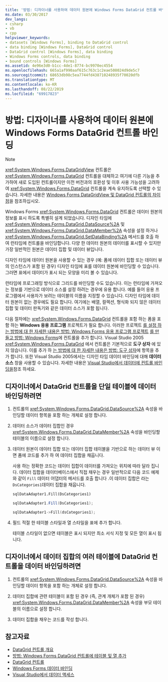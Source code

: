 ```yaml
---
title: '방법: 디자이너를 사용하여 데이터 원본에 Windows Forms DataGrid 컨트롤 바인딩'
ms.date: 03/30/2017
dev_langs:
- csharp
- vb
- cpp
helpviewer_keywords:
- datasets [Windows Forms], binding to DataGrid control
- data binding [Windows Forms], DataGrid control
- DataGrid control [Windows Forms], data binding
- Windows Forms controls, data binding
- bound controls [Windows Forms]
ms.assetid: 4e96e3d0-b1cc-4de1-8774-bc9970ec4554
ms.openlocfilehash: 665a1af990aaf615c763c1c2eae508024d9de5c7
ms.sourcegitcommit: 68653db98c5ea7744fd438710248935f70020dfb
ms.translationtype: MT
ms.contentlocale: ko-KR
ms.lasthandoff: 08/22/2019
ms.locfileid: "69917823"
---
```

# <a name="how-to-bind-the-windows-forms-datagrid-control-to-a-data-source-using-the-designer"></a>방법: 디자이너를 사용하여 데이터 원본에 Windows Forms DataGrid 컨트롤 바인딩

> [!NOTE]
> <xref:System.Windows.Forms.DataGridView> 컨트롤은 <xref:System.Windows.Forms.DataGrid> 컨트롤을 대체하고 여기에 다른 기능을 추가하여 새로 도입된 컨트롤이지만 이전 버전과의 호환성 및 이후 사용 가능성을 고려하여 <xref:System.Windows.Forms.DataGrid> 컨트롤을 계속 유지하도록 선택할 수 있습니다. 자세한 내용은 [Windows Forms DataGridView 및 DataGrid 컨트롤의 차이점](differences-between-the-windows-forms-datagridview-and-datagrid-controls.md)을 참조하십시오.

 Windows Forms <xref:System.Windows.Forms.DataGrid> 컨트롤은 데이터 원본의 정보를 표시 하도록 특별히 설계 되었습니다. 디자인 타임에 <xref:System.Windows.Forms.DataGrid.DataSource%2A> 및 <xref:System.Windows.Forms.DataGrid.DataMember%2A> 속성을 설정 하거나 <xref:System.Windows.Forms.DataGrid.SetDataBinding%2A> 메서드를 호출 하 여 런타임에 컨트롤을 바인딩합니다. 다양 한 데이터 원본의 데이터를 표시할 수 있지만 가장 일반적인 원본은 데이터 집합 및 데이터 뷰입니다.

 디자인 타임에 데이터 원본을 사용할 수 있는 경우 (예: 폼에 데이터 집합 또는 데이터 뷰의 인스턴스가 포함 된 경우) 디자인 타임에 표를 데이터 원본에 바인딩할 수 있습니다. 그러면 표에서 데이터가 표시 되는 모양을 미리 볼 수 있습니다.

 런타임에 프로그래밍 방식으로 그리드를 바인딩할 수도 있습니다. 이는 런타임에 가져오는 정보를 기반으로 데이터 소스를 설정 하려는 경우에 유용 합니다. 예를 들어 응용 프로그램에서 사용자가 보려는 테이블의 이름을 지정할 수 있습니다. 디자인 타임에 데이터 원본이 없는 경우에도 필요 합니다. 여기에는 배열, 컬렉션, 형식화 되지 않은 데이터 집합 및 데이터 판독기와 같은 데이터 소스가 포함 됩니다.

 다음 절차에는 <xref:System.Windows.Forms.DataGrid> 컨트롤을 포함 하는 폼을 포함 하는 **Windows 응용 프로그램** 프로젝트가 필요 합니다. 이러한 프로젝트 [를 설정 하는 방법에 대 한 자세한 내용은 방법: Windows Forms 응용 프로그램 프로젝트](/visualstudio/ide/step-1-create-a-windows-forms-application-project) [를 만들고 방법: Windows Forms](how-to-add-controls-to-windows-forms.md)에 컨트롤을 추가 합니다. Visual Studio 2005 <xref:System.Windows.Forms.DataGrid> 에서 컨트롤은 기본적으로 **도구 상자** 에 있지 않습니다. 이를 추가 하 [는 방법에 대 한 자세한 내용은 방법: 도구 상자](https://docs.microsoft.com/previous-versions/visualstudio/visual-studio-2010/ms165355(v=vs.100))에 항목을 추가 합니다. 또한 Visual Studio 2005에서는 디자인 타임 데이터 바인딩에 대해 **데이터 소스** 창을 사용할 수 있습니다. 자세한 내용은 [Visual Studio에서 데이터에 컨트롤 바인딩을](/visualstudio/data-tools/bind-controls-to-data-in-visual-studio)참조 하세요.

## <a name="to-data-bind-the-datagrid-control-to-a-single-table-in-the-designer"></a>디자이너에서 DataGrid 컨트롤을 단일 테이블에 데이터 바인딩하려면

1. 컨트롤의 <xref:System.Windows.Forms.DataGrid.DataSource%2A> 속성을 바인딩할 데이터 항목을 포함 하는 개체로 설정 합니다.

2. 데이터 소스가 데이터 집합인 경우 <xref:System.Windows.Forms.DataGrid.DataMember%2A> 속성을 바인딩할 테이블의 이름으로 설정 합니다.

3. 데이터 원본이 데이터 집합 또는 데이터 집합 테이블을 기반으로 하는 데이터 뷰 이면 폼에 코드를 추가 하 여 데이터 집합을 채웁니다.

     사용 하는 정확한 코드는 데이터 집합이 데이터를 가져오는 위치에 따라 달라 집니다. 데이터 집합을 데이터베이스에서 직접 채우는 경우 일반적으로 다음 코드 예제와 같이 `Fill` 데이터 어댑터의 메서드를 호출 합니다 .이 데이터 집합은 라는 `DsCategories1`데이터 집합을 채웁니다.

    ```vb
    sqlDataAdapter1.Fill(DsCategories1)
    ```

    ```csharp
    sqlDataAdapter1.Fill(DsCategories1);
    ```

    ```cpp
    sqlDataAdapter1->Fill(dsCategories1);
    ```

4. 필드 적절 한 테이블 스타일과 열 스타일을 표에 추가 합니다.

     테이블 스타일이 없으면 테이블은 표시 되지만 최소 서식 지정 및 모든 열이 표시 됩니다.

## <a name="to-data-bind-the-datagrid-control-to-multiple-tables-in-a-dataset-in-the-designer"></a>디자이너에서 데이터 집합의 여러 테이블에 DataGrid 컨트롤을 데이터 바인딩하려면

1. 컨트롤의 <xref:System.Windows.Forms.DataGrid.DataSource%2A> 속성을 바인딩할 데이터 항목을 포함 하는 개체로 설정 합니다.

2. 데이터 집합에 관련 테이블이 포함 된 경우 (즉, 관계 개체가 포함 된 경우) <xref:System.Windows.Forms.DataGrid.DataMember%2A> 속성을 부모 테이블의 이름으로 설정 합니다.

3. 데이터 집합을 채우는 코드를 작성 합니다.

## <a name="see-also"></a>참고자료

- [DataGrid 컨트롤 개요](datagrid-control-overview-windows-forms.md)
- [방법: Windows Forms DataGrid 컨트롤에 테이블 및 열 추가](how-to-add-tables-and-columns-to-the-windows-forms-datagrid-control.md)
- [DataGrid 컨트롤](datagrid-control-windows-forms.md)
- [Windows Forms 데이터 바인딩](../windows-forms-data-binding.md)
- [Visual Studio에서 데이터 액세스](/visualstudio/data-tools/accessing-data-in-visual-studio)
